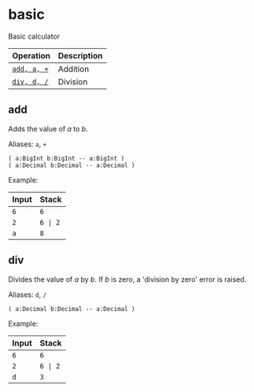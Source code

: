 <!-- Document generated by "gen-doc"; DO NOT EDIT -->

# basic

Basic calculator

| Operation | Description
|-----------|------------
| [`add, a, +`](#add) | Addition
| [`div, d, /`](#div) | Division


## add

Adds the value of *a* to *b*.

Aliases: `a`, `+`

```
( a:BigInt b:BigInt -- a:BigInt )
( a:Decimal b:Decimal -- a:Decimal )
```

Example:

<!-- test: add -->

| Input | Stack
|-------|------
| `6` | `6`
| `2` | `6 \| 2`
| `a` | `8`

## div

Divides the value of *a* by *b*. If *b* is zero, a 'division by zero'
error is raised.

Aliases: `d`, `/`

```
( a:Decimal b:Decimal -- a:Decimal )
```

Example:

<!-- test: div -->

| Input | Stack
|-------|------
| `6` | `6`
| `2` | `6 \| 2`
| `d` | `3`
